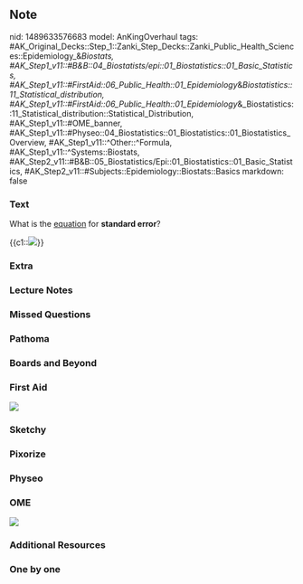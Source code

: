 ## Note
nid: 1489633576683
model: AnKingOverhaul
tags: #AK_Original_Decks::Step_1::Zanki_Step_Decks::Zanki_Public_Health_Sciences::Epidemiology_&_Biostats, #AK_Step1_v11::#B&B::04_Biostatists/epi::01_Biostatistics::01_Basic_Statistics, #AK_Step1_v11::#FirstAid::06_Public_Health::01_Epidemiology_&_Biostatistics::11_Statistical_distribution, #AK_Step1_v11::#FirstAid::06_Public_Health::01_Epidemiology_&_Biostatistics::11_Statistical_distribution::Statistical_Distribution, #AK_Step1_v11::#OME_banner, #AK_Step1_v11::#Physeo::04_Biostatistics::01_Biostatistics::01_Biostatistics_Overview, #AK_Step1_v11::^Other::^Formula, #AK_Step1_v11::^Systems::Biostats, #AK_Step2_v11::#B&B::05_Biostatistics/Epi::01_Biostatistics::01_Basic_Statistics, #AK_Step2_v11::#Subjects::Epidemiology::Biostats::Basics
markdown: false

### Text
What is the <u>equation</u> for <b>standard error</b>?
<div>
  {{c1::<img src="paste-210513527046287.jpg">}}
</div>

### Extra


### Lecture Notes


### Missed Questions


### Pathoma


### Boards and Beyond


### First Aid
<img src="tmpRdCgk4.png">

### Sketchy


### Pixorize


### Physeo


### OME
<div class="ome-widget">
  <a href="https://onlinemeded.org?ref=anki"><img src=
  "_OME_AnkiFlashcards_General_3.png"></a>
</div>

### Additional Resources


### One by one

